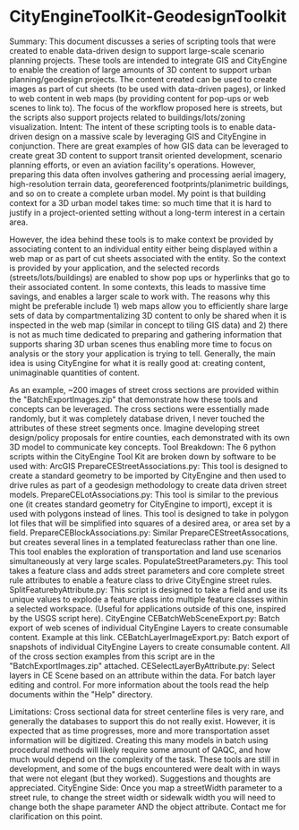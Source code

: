 # CityEngineToolKit-GeodesignToolkit
Summary:
     This document discusses a series of scripting tools that were created to enable data-driven design to support large-scale scenario planning projects. These tools are intended to integrate GIS and CityEngine to enable the creation of large amounts of 3D content to support urban planning/geodesign projects. The content created can be used to create images as part of cut sheets (to be used with data-driven pages), or linked to web content in web maps (by providing content for pop-ups or web scenes to link to). The focus of the workflow proposed here is streets, but the scripts also support projects related to buildings/lots/zoning visualization.
Intent:
     The intent of these scripting tools is to enable data-driven design on a massive scale by leveraging GIS and CityEngine in conjunction. There are great examples of how GIS data can be leveraged to create great 3D content to support transit oriented development, scenario planning efforts, or even an aviation facility's operations. However, preparing this data often involves gathering and processing aerial imagery, high-resolution terrain data, georeferenced footprints/planimetric buildings, and so on to create a complete urban model. My point is that building context for a 3D urban model takes time: so much time that it is hard to justify in a project-oriented setting without a long-term interest in a certain area.
 
However, the idea behind these tools is to make context be provided by associating content to an individual entity either being displayed  within a web map or as part of cut sheets associated with the entity. So the context is provided by your application, and the selected records (streets/lots/buildings) are enabled to show pop ups or hyperlinks that go to their associated content. In some contexts, this leads to massive time savings, and enables a larger scale to work with. The reasons why this might be preferable include 1) web maps allow you to efficiently share large sets of data by compartmentalizing 3D content to only be shared when it is inspected in the web map (similar in concept to tiling GIS data) and 2) there is not as much time dedicated to preparing and gathering information that supports sharing 3D urban scenes thus enabling more time to focus on analysis or the story your application is trying to tell. Generally, the main idea is using CityEngine for what it is really good at: creating content, unimaginable quantities of content.
 
As an example, ~200 images of street cross sections are provided within the "BatchExportImages.zip" that demonstrate how these tools and concepts can be leveraged. The cross sections were essentially made randomly, but it was completely database driven, I never touched the attributes of these street segments once.  Imagine developing street design/policy proposals for entire counties, each demonstrated with its own 3D model to communicate key concepts.
Tool Breakdown:
     The 6 python scripts within the CityEngine Tool Kit are broken down by software to be used with:
ArcGIS
PrepareCEStreetAssociations.py: This tool is designed to create a standard geometry to be imported by CityEngine and then used to drive rules as part of a geodesign methodology to create data driven street models.
PrepareCELotAssociations.py: This tool is similar to the previous one (it creates standard geometry for CityEngine to import), except it is used with polygons instead of lines. This tool is designed to take in polygon lot files that will be simplified into squares of a desired area, or area set by a field.
PrepareCEBlockAssociations.py: Similar  PrepareCEStreetAssocations, but creates several lines in a templated featureclass rather than one line. This tool enables the exploration of transportation and land use scenarios simultaneously at very large scales.
PopulateStreetParameters.py: This tool takes a feature class and adds street parameters and core complete street rule attributes to enable a feature class to drive CityEngine street rules.
SplitFeaturebyAttribute.py: This script is designed to take a field and use its unique values to explode a feature class into multiple feature classes within a selected workspace. (Useful for applications outside of this one, inspired by the USGS script here).
CityEngine
CEBatchWebSceneExport.py: Batch export of web scenes of individual CityEngine Layers to create consumable content. Example at this link.
CEBatchLayerImageExport.py: Batch export of snapshots of individual CityEngine Layers to create consumable content. All of the cross section examples from this script are in the "BatchExportImages.zip" attached.
CESelectLayerByAttribute.py: Select layers in CE Scene based on an attribute within the data. For batch layer editing and control.
For more information about the tools read the help documents within the "Help" directory.
 
Limitations:
Cross sectional data for street centerline files is very rare, and generally the databases to support this do not really exist. However, it is expected that as time progresses, more and more transportation asset information will be digitized.
Creating this many models in batch using procedural methods will likely require some amount of QAQC, and how much would depend on the complexity of the task.
These tools are still in development, and some of the bugs encountered were dealt with in ways that were not elegant (but they worked). Suggestions and thoughts are appreciated.
CityEngine Side: Once you map a streetWidth parameter to a street rule, to change the street width or sidewalk width you will need to change both the shape parameter AND the object attribute. Contact me for clarification on this point.
